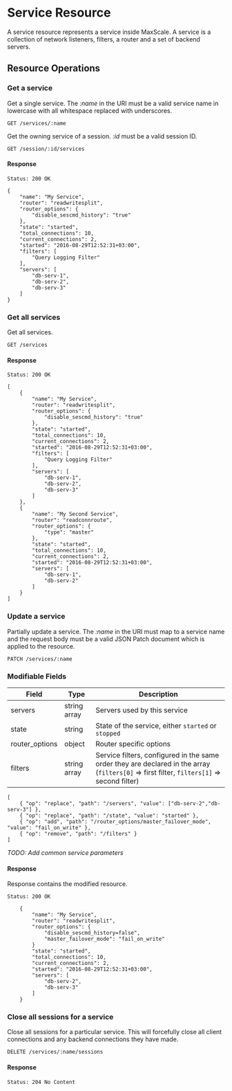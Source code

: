 # Service Resource

A service resource represents a service inside MaxScale. A service is a
collection of network listeners, filters, a router and a set of backend servers.

## Resource Operations

### Get a service

Get a single service. The _:name_ in the URI must be a valid service name in
lowercase with all whitespace replaced with underscores.

```
GET /services/:name
```

Get the owning service of a session. _:id_ must be a valid session ID.

```
GET /session/:id/services
```

#### Response

```
Status: 200 OK

{
    "name": "My Service",
    "router": "readwritesplit",
    "router_options": {
        "disable_sescmd_history": "true"
    },
    "state": "started",
    "total_connections": 10,
    "current_connections": 2,
    "started": "2016-08-29T12:52:31+03:00",
    "filters": [
        "Query Logging Filter"
    ],
    "servers": [
        "db-serv-1",
        "db-serv-2",
        "db-serv-3"
    ]
}
```

### Get all services

Get all services.

```
GET /services
```

#### Response

```
Status: 200 OK

[
    {
        "name": "My Service",
        "router": "readwritesplit",
        "router_options": {
            "disable_sescmd_history": "true"
        },
        "state": "started",
        "total_connections": 10,
        "current_connections": 2,
        "started": "2016-08-29T12:52:31+03:00",
        "filters": [
            "Query Logging Filter"
        ],
        "servers": [
            "db-serv-1",
            "db-serv-2",
            "db-serv-3"
        ]
    },
    {
        "name": "My Second Service",
        "router": "readconnroute",
        "router_options": {
            "type": "master"
        },
        "state": "started",
        "total_connections": 10,
        "current_connections": 2,
        "started": "2016-08-29T12:52:31+03:00",
        "servers": [
            "db-serv-1",
            "db-serv-2"
        ]
    }
]
```

### Update a service

Partially update a service. The _:name_ in the URI must map to a service name
and the request body must be a valid JSON Patch document which is applied to the
resource.

```
PATCH /services/:name
```

### Modifiable Fields

|Field         |Type        |Description                                        |
|--------------|------------|---------------------------------------------------|
|servers       |string array|Servers used by this service                       |
|state         |string      |State of the service, either `started` or `stopped`|
|router_options|object      |Router specific options                            |
|filters       |string array|Service filters, configured in the same order they are declared in the array (`filters[0]` => first filter, `filters[1]` => second filter)|

```
[
    { "op": "replace", "path": "/servers", "value": ["db-serv-2","db-serv-3"] },
    { "op": "replace", "path": "/state", "value": "started" },
    { "op": "add", "path": "/router_options/master_failover_mode", "value": "fail_on_write" },
    { "op": "remove", "path": "/filters" }
]
```

_TODO: Add common service parameters_

#### Response

Response contains the modified resource.

```
Status: 200 OK

    {
        "name": "My Service",
        "router": "readwritesplit",
        "router_options": {
            "disable_sescmd_history=false",
            "master_failover_mode": "fail_on_write"
        }
        "state": "started",
        "total_connections": 10,
        "current_connections": 2,
        "started": "2016-08-29T12:52:31+03:00",
        "servers": [
            "db-serv-2",
            "db-serv-3"
        ]
    }
```

### Close all sessions for a service

Close all sessions for a particular service. This will forcefully close all
client connections and any backend connections they have made.

```
DELETE /services/:name/sessions
```

#### Response

```
Status: 204 No Content
```
